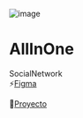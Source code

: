 ![image](https://github.com/user-attachments/assets/ea9f7e93-0c07-466e-9717-2ea3b45de4c2)</br>


# AllInOne
SocialNetwork</br>
⚡[Figma](https://www.figma.com/proto/jOffEfltEz09CK3J1Jp65G/AllinOne?page-id=1%3A1864&node-id=1-1865&viewport=-201%2C2243%2C0.46&t=FMGAtqgMmJklKmUG-1&scaling=scale-down&content-scaling=fixed&starting-point-node-id=1%3A1865&show-proto-sidebar=1)</br>


🚀[Proyecto](https://allin-one.vercel.app/)</br>

